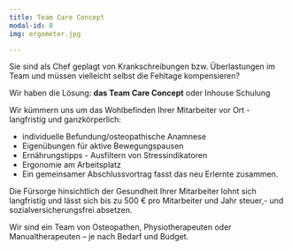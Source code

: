 ```yaml
---
title: Team Care Concept
modal-id: 8
img: ergometer.jpg

---
```


Sie sind als Chef geplagt von Krankschreibungen bzw. Überlastungen im Team und  müssen vielleicht selbst die Fehltage kompensieren?

Wir haben die Lösung: **das Team Care Concept** oder Inhouse Schulung

Wir kümmern uns um das Wohlbefinden Ihrer Mitarbeiter vor Ort - langfristig und ganzkörperlich:

*	individuelle Befundung/osteopathische Anamnese
*	Eigenübungen für aktive Bewegungspausen
*	Ernährungstipps - Ausfiltern von Stressindikatoren
*	Ergonomie am Arbeitsplatz  
*	Ein gemeinsamer Abschlussvortrag fasst das neu Erlernte zusammen.

Die Fürsorge hinsichtlich der Gesundheit Ihrer Mitarbeiter lohnt sich langfristig und lässt sich bis zu 500 € pro Mitarbeiter und Jahr steuer,- und sozialversicherungsfrei absetzen.

Wir sind ein Team von Osteopathen, Physiotherapeuten oder Manualtherapeuten – je nach Bedarf und Budget.
